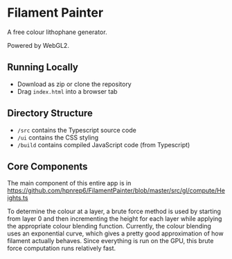 # Filament Painter

A free colour lithophane generator.

Powered by WebGL2.

## Running Locally

- Download as zip or clone the repository
- Drag `index.html` into a browser tab

## Directory Structure

- `/src` contains the Typescript source code
- `/ui` contains the CSS styling
- `/build` contains compiled JavaScript code (from Typescript)

## Core Components

The main component of this entire app is in https://github.com/hpnrep6/FilamentPainter/blob/master/src/gl/compute/Heights.ts

To determine the colour at a layer, a brute force method is used by starting from layer 0 and then incrementing the height for each layer while applying the appropriate colour blending function. Currently, the colour blending uses an exponential curve, which gives a pretty good approximation of how filament actually behaves. Since everything is run on the GPU, this brute force computation runs relatively fast.

